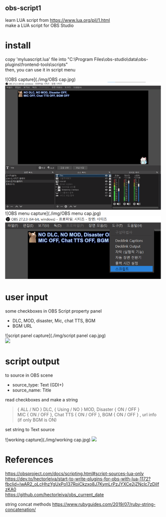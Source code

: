 ## obs-script1
learn LUA script from https://www.lua.org/pil/1.html </br>
make a LUA script for OBS Studio </br>

# install
copy 'myluascript.lua' file into "C:\Program Files\obs-studio\data\obs-plugins\frontend-tools\scripts" </br>
then, you can use it in script menu </br>

![OBS capture](./img/OBS cap.jpg)</br>
<img src="./img/OBS cap.jpg">
![OBS menu capture](./img/OBS menu cap.jpg)</br>
<img src="./img/OBS menu cap.jpg">

# user input
some checkboxes in OBS Script property panel </br>
- DLC, MOD, disaster, Mic, chat TTS, BGM
- BGM URL

![script panel capture](./img/script panel cap.jpg)</br>
<img src="./img/script panel cap2.jpg">

# script output
to source in OBS scene
- source_type: Text (GDI+) </br>
- source_name: Title </br>

read checkboxes and make a string </br>
> { ALL / NO } DLC, { Using / NO } MOD, Disaster { ON / OFF } </br>
> MIC { ON / OFF }, Chat TTS { ON / OFF }, BGM { ON / OFF } , url info (if only BGM is ON) </br>

set string to Text source </br>

![working capture](./img/working cap.jpg)
<img src="./img/working cap2.jpg">

# References
https://obsproject.com/docs/scripting.html#script-sources-lua-only  </br>
https://dev.to/hectorleiva/start-to-write-plugins-for-obs-with-lua-1172?fbclid=IwAR2_oLcHhzYgUxPo137RoiCkzxo8J7KymLrPzJYXCe2jZNclc7zDiIfzKA0  </br>
https://github.com/hectorleiva/obs_current_date  </br>

string concat methods
https://www.rubyguides.com/2019/07/ruby-string-concatenation/
